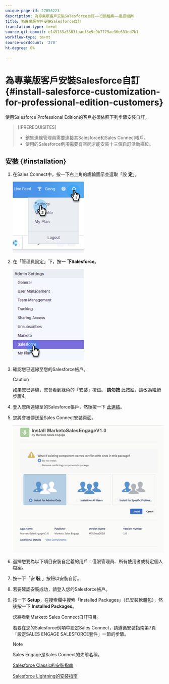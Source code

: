 ```yaml
---
unique-page-id: 27656223
description: 為專業版客戶安裝Salesforce自訂——行銷檔案——產品檔案
title: 為專業版客戶安裝Salesforce自訂
translation-type: tm+mt
source-git-commit: e149133a5383faaef5e9c9b7775ae36e633ed7b1
workflow-type: tm+mt
source-wordcount: '270'
ht-degree: 0%

---
```



# 為專業版客戶安裝Salesforce自訂 {#install-salesforce-customization-for-professional-edition-customers}

使用Salesforce Professional Edition的客戶必須依照下列步驟安裝自訂。

>[!PREREQUISITES]
>
>* 銷售連線管理員需要連接其Salesforce和Sales Connect帳戶。
>* 使用的Salesforce例項需要有空間才能安裝十三個自訂活動欄位。

>



## 安裝 {#installation}

1. 在Sales Connect中，按一下右上角的齒輪圖示並選取「設 **定」**。

   ![](assets/one-4.png)

1. 在「管理員設定」下，按一 **下Salesforce**。

   ![](assets/two-4.png)

1. 確認您已連線至您的Salesforce帳戶。

   >[!CAUTION]
   >
   >如果您已連線，您會看到綠色的「安裝」按鈕。 **請勿按** 此按鈕，請改為繼續步驟4。

1. 登入您所連線至的Salesforce帳戶，然後按一下 [此連結](http://login.salesforce.com/packaging/installPackage.apexp?p0=04t0b000001oWEZ)。
1. 您將會被傳送至Sales Connect安裝頁面。

   ![](assets/install-package.png)

1. 選擇您要為以下項目安裝自定義的用戶：僅限管理員、所有使用者或特定個人檔案。
1. 按一下「安 **裝** 」按鈕以安裝自訂。
1. 若要確認安裝成功，請登入您的Salesforce帳戶。
1. 按一下 **Setup**，在搜索欄中搜索「Installed Packages」（已安裝軟體包），然後按一下 **Installed Packages**。

   您將看到Marketo Sales Connect自訂項目。

   若要在您的Salesforce例項中設定Sales Connect，請遵循安裝指南第7頁「設定SALES ENGAGE SALESFORCE套件」一節的步驟。

   >[!NOTE]
   >
   >Sales Engage是Sales Connect的先前名稱。

   [Salesforce Classic的安裝指南](http://s3.amazonaws.com/tout-user-store/salesforce/assets/Marketo+Sales+Engage+For+Salesforce_+Installation+and+Success+Guide.pdf)

   [Salesforce Lightning的安裝指南](http://s3.amazonaws.com/tout-user-store/salesforce/assets/SF+Guide+for+Lightning.pdf)

